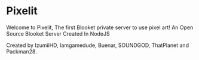 # Pixelit

Welcome to Pixelit, The first Blooket private server to use pixel art! An Open Source Blooket Server Created In NodeJS

Created by IzumiiHD, Iamgamedude, Buenar, SOUNDGOD, ThatPlanet and Packman28.